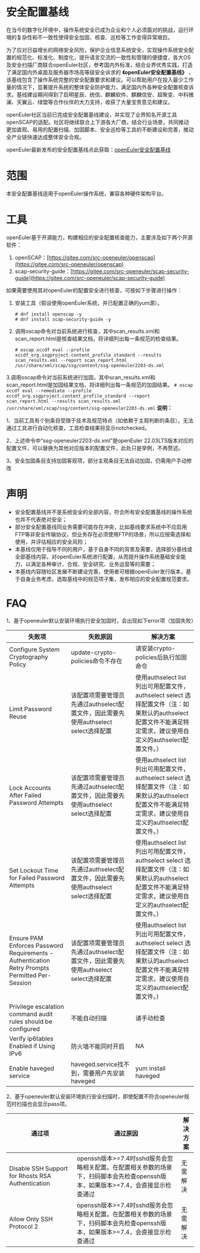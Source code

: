 # 安全配置基线

在当今的数字化环境中，操作系统安全已成为企业和个人必须面对的挑战，运行环境的复杂性和不一致性使得安全加固、核查、巡检等工作变得异常艰巨。

为了应对日益增长的网络安全风险，保护企业信息系统安全，实现操作系统安全配置的规范化、标准化、制度化，提升语言交流的一致性和管理的便捷度，各大OS及安全扫描厂商联合openEuler社区，参考国内外标准，结合业界优秀实践，打造了满足国内外桌面及服务器市场高等级安全诉求的 **《openEuler安全配置基线》** ，该基线包含了操作系统完整的安全配置要求和建议。可以帮助用户在投入最少工作量的情况下，显著提升系统的整体安全防护能力，满足国内外各种安全配置核查诉求。基线建设期间得到了启明星辰、统信、麒麟软件、麒麟信安、超聚变、中科微澜、天翼云、绿盟等合作伙伴的大力支持，收获了大量宝贵意见和建议。

openEuler社区当前已完成安全配置基线建设，并实现了业界知名开源工具openSCAP的适配。社区将继续联合上下游各大厂商，结合行业场景，共同推动更加直观、易用的配置扫描、加固脚本、安全巡检等工具的不断建设和完善，推动全产业链快速达成整体安全合规。

openEuler最新发布的安全配置基线点此获取：[openEuler安全配置基线](https://gitee.com/openeuler/security-committee/blob/master/secure-configuration-benchmark/release/openEuler%E5%AE%89%E5%85%A8%E9%85%8D%E7%BD%AE%E5%9F%BA%E7%BA%BF.md)

# 范围

本安全配置基线适用于openEuler操作系统，兼容各种硬件架构平台。

# 工具
openEuler基于开源能力，构建相应的安全配置核查能力，主要涉及如下两个开源软件：
1. openSCAP：[https://gitee.com/src-openeuler/openscap](https://gitee.com/src-openeuler/openscap)
2. scap-security-guide：[https://gitee.com/src-openeuler/scap-security-guide](https://gitee.com/src-openeuler/scap-security-guide)

如果需要使用其对openEuler的配置安全进行核查，可按如下步骤进行操作：
1. 安装工具（假设使用openEuler系统，并已配置正确的yum源）。
    ``` 
    # dnf install openscap -y
    # dnf install scap-security-guide -y
    ```
2. 调用oscap命令对当前系统进行核查，其中scan_results.xml和scan_report.html是核查结果文档，将详细列出每一条规范的检查结果。
    ```
    # oscap xccdf eval --profile xccdf_org.ssgproject.content_profile_standard --results scan_results.xml --report scan_report.html /usr/share/xml/scap/ssg/content/ssg-openeuler2203-ds.xml
    ```
3.调用oscap命令对当前系统进行加固，其中scan_results.xml和scan_report.html是加固结果文档，将详细列出每一条规范的加固结果。
    ```
    # oscap xccdf eval --remediate --profile xccdf_org.ssgproject.content_profile_standard --report scan_report.html --results scan_results.xml /usr/share/xml/scap/ssg/content/ssg-openeuler2203-ds.xml
    ```
**说明：**

1、当前工具有个别条目受限于技术及规范特点（如依赖于主观判断的条目），无法通过工具进行自动化核查，工具检查结果将显示notchecked。

2、上述命令中“ssg-openeuler2203-ds.xml”是openEuler 22.03LTS版本对应的配置文件，可以替换为其他对应版本的配置文件，此处只是举例，不再赘述。

3、安全加固条目支持加固客观项，部分主观条目无法自动加固，仍需用户手动修改
# 声明

- 安全配置基线并不是系统安全的全部内容，符合所有安全配置基线的操作系统也并不代表绝对安全；
- 部分安全配置基线同业务需要可能存在冲突，比如基线要求系统中不应启用FTP等非安全传输协议，但业务存在必须使用FTP的场景，所以应按需选择和使用，并评估相应的安全风险；
- 本基线仅用于指导不同的用户，基于自身不同的背景及需要，选择部分基线或全部基线内容，对openEuler系统进行配置，从而提升操作系统基础安全能力，以满足各种审计、合规、安全研究、业务运营等的需要；
- 本基线内容随社区发展不断建设完善，使用者可根据openEuler发行版本，基于自身业务考虑，选取基线中的规范项子集，发布相应的安全配置规范要求。

# FAQ
1、基于openeuler默认安装环境执行安全加固时，会出现如下error项（加固失败）

|失败项|失败原因|解决方案|
| ------------ | ------------ | ------------ |
|  Configure System Cryptography Policy |  update-crypto-policies命令不存在 | 请安装crypto-policies后执行加固命令  |
|Limit Password Reuse|该配置项需要管理员先通过authselect配置文件，因此需要先使用authselect select选择配置 |使用authselect list列出可用配置文件，authselect select 选择配置文件（注：如果默认的authselect配置文件不能满足特定需求，建议使用自定义的authselect配置文件。）|
|Lock Accounts After Failed Password Attempts|该配置项需要管理员先通过authselect配置文件，因此需要先使用authselect select选择配置 |使用authselect list列出可用配置文件，authselect select 选择配置文件（注：如果默认的authselect配置文件不能满足特定需求，建议使用自定义的authselect配置文件。）|
|Set Lockout Time for Failed Password Attempts|该配置项需要管理员先通过authselect配置文件，因此需要先使用authselect select选择配置 |使用authselect list列出可用配置文件，authselect select 选择配置文件（注：如果默认的authselect配置文件不能满足特定需求，建议使用自定义的authselect配置文件。）|
|Ensure PAM Enforces Password Requirements - Authentication Retry Prompts Permitted Per-Session|该配置项需要管理员先通过authselect配置文件，因此需要先使用authselect select选择配置 |使用authselect list列出可用配置文件，authselect select 选择配置文件（注：如果默认的authselect配置文件不能满足特定需求，建议使用自定义的authselect配置文件。）|
|Privilege escalation command audit rules should be configured|不能自动扫描|请手动检查|
|Verify ip6tables Enabled if Using IPv6|防火墙不能同时开启|NA|
|Enable haveged service|haveged.service找不到，需要用户先安装haveged|yum install haveged|

2、基于openeuler默认安装环境执行安全扫描时，即使配置不符合openeuler规范时扫描也会显示pass项。

|通过项|通过原因|解决方案|
| ------------ | ------------ | ------------ |
|Disable SSH Support for Rhosts RSA Authentication|openssh版本>=7.4时sshd服务会忽略相关配置。在配置相关参数的场景下，扫码脚本会先检查openssh版本，如果版本>=7.4，会直接显示检查通过 |无需解决|
|Allow Only SSH Protocol 2|openssh版本>=7.4时sshd服务会忽略相关配置。在配置相关参数的场景下，扫码脚本会先检查openssh版本，如果版本>=7.4，会直接显示检查通过 |无需解决|
